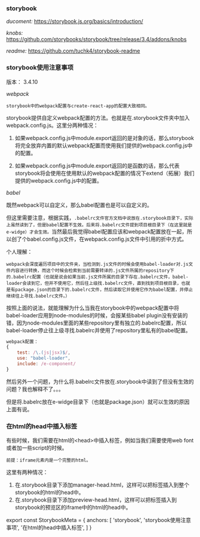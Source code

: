 ### storybook

_ducoment:_  https://storybook.js.org/basics/introduction/

_knobs:_  https://github.com/storybooks/storybook/tree/release/3.4/addons/knobs

_readme:_  https://github.com/tuchk4/storybook-readme

### storybook使用注意事项

版本： 3.4.10

_webpack_

`storybook中的webpack配置与create-react-app的配置大致相同。`

storybook提供自定义webpack配置的方法。也就是在.storybook文件夹中加入webpack.config.js。这里分两种情况：

1. 如果webpack.config.js中module.export返回的是对象的话，那么storybook将完全放弃内置的默认webpack配置而使用我们提供的webpack.config.js中的配置。

2. 如果webpack.config.js中module.export返回的是函数的话，那么代表storybook将会使用在使用默认的webpack配置的情况下extend（拓展）我们提供的webpack.config.js中的配置。

_babel_

既然webpack可以自定义，那么babel配置也是可以自定义的。

但这里需要注意，根据实践，`.babelrc文件官方文档中说放在.storybook目录下，实际上虽然读到了，但是babel配置不生效。后来将.babelrc文件提到项目根目录下（在这里就是e-widge）才会生效。`当然最后我觉得babel配置应该和webpack配置放在一起，所以创了个babel.config.js文件，在webpack.config.js文件中引用的折中方式。

个人理解：

`webpack会深度遍历项目中的文件夹，当检测到.js文件的时候会使用babel-loader对.js文件内容进行转换，而这个时候会检索到当前需要转译的.js文件所属的repository下的.babelrc配置（也就是说会如果当前.js文件所属的目录下存在.babelrc文件，babel-loader会读到它，但并不使用它，然后往上级找.babelrc文件，直到找到项目根目录，也就是有package.json的目录下的.babelrc文件，然后读取它并使用它作为babel配置，并停止继续往上寻找.babelrc文件。）`

按照上面的说法，就能理解为什么当我在storybook中的webpack配置中将babel-loader应用到node-modules的时候，会报某些babel plugin没有安装的错，因为node-modules里面的某些repository里有独立的.babelrc配置，所以babel-loader停止往上级寻找.babelrc并使用了repository里私有的babel配置。

``` js
webpack配置：
{
    test: /\.(js|jsx)$/,
    use: "babel-loader",
    include: /e-component/
}
```

然后另外一个问题，为什么将.babelrc文件放在.storybook中读到了但没有生效的问题？我也解释不了。。。

但是将.babelrc放在e-widge目录下（也就是package.json）就可以生效的原因上面有说。

### 在html的head中插入标签

有些时候，我们需要在html的\<head\>中插入标签，例如当我们需要使用web font 或者加一些script的时候。

`前提：iframe元素内是一个完整的html。`

这里有两种情况：

1. 在.storybook目录下添加manager-head.html，这样可以把标签插入到整个storybook的html的head中。
1. 在.storybook目录下添加preview-head.html，这样可以把标签插入到storybook的预览区的iframe中的html的head中。

export const StorybookMeta = {
  anchors: [
    'storybook',
    'storybook使用注意事项',
    '在html的head中插入标签',
  ]
}